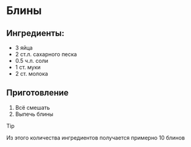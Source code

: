 # Блины
## Ингредиенты:
- 3 яйца
- 2 ст.л. сахарного песка
- 0.5 ч.л. соли
- 1 ст. муки
- 2 ст. молока


## Приготовление
1. Всё смешать
2. Выпечь блины

> [!TIP]
> Из этого количества ингредиентов получается примерно 10 блинов
